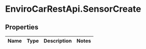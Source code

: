 # EnviroCarRestApi.SensorCreate

## Properties
Name | Type | Description | Notes
------------ | ------------- | ------------- | -------------
